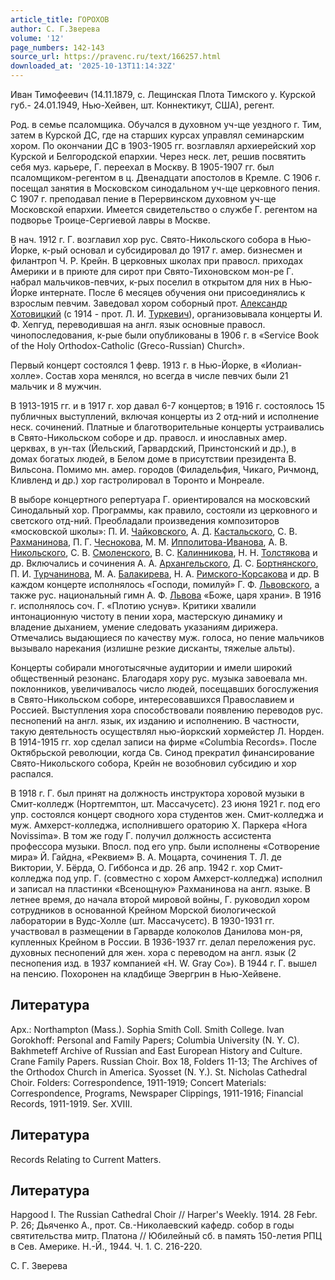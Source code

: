 ```yaml
---
article_title: ГОРОХОВ
author: С. Г.Зверева
volume: '12'
page_numbers: 142-143
source_url: https://pravenc.ru/text/166257.html
downloaded_at: '2025-10-13T11:14:32Z'
---
```


Иван Тимофеевич (14.11.1879, с. Лещинская Плота Тимского у. Курской губ.- 24.01.1949, Нью-Хейвен, шт. Коннектикут, США), регент.

Род. в семье псаломщика. Обучался в духовном уч-ще уездного г. Тим, затем в Курской ДС, где на старших курсах управлял семинарским хором. По окончании ДС в 1903-1905 гг. возглавлял архиерейский хор Курской и Белгородской епархии. Через неск. лет, решив посвятить себя муз. карьере, Г. переехал в Москву. В 1905-1907 гг. был псаломщиком-регентом в ц. Двенадцати апостолов в Кремле. С 1906 г. посещал занятия в Московском синодальном уч-ще церковного пения. С 1907 г. преподавал пение в Перервинском духовном уч-ще Московской епархии. Имеется свидетельство о службе Г. регентом на подворье Троице-Сергиевой лавры в Москве.

В нач. 1912 г. Г. возглавил хор рус. Свято-Никольского собора в Нью-Йорке, к-рый основал и субсидировал до 1917 г. амер. бизнесмен и филантроп Ч. Р. Крейн. В церковных школах при правосл. приходах Америки и в приюте для сирот при Свято-Тихоновском мон-ре Г. набрал мальчиков-певчих, к-рых поселил в открытом для них в Нью-Йорке интернате. После 6 месяцев обучения они присоединялись к взрослым певчим. Заведовал хором соборный прот. [Александр Хотовицкий](https://pravenc.ru/text/Александр.html) (с 1914 - прот. Л. И. [Туркевич](https://pravenc.ru/text/Туркевич.html)), организовывала концерты И. Ф. Хепгуд, переводившая на англ. язык основные правосл. чинопоследования, к-рые были опубликованы в 1906 г. в «Service Book of the Holy Orthodox-Catholic (Greco-Russian) Church».

Первый концерт состоялся 1 февр. 1913 г. в Нью-Йорке, в «Иолиан-холле». Состав хора менялся, но всегда в числе певчих были 21 мальчик и 8 мужчин.

В 1913-1915 гг. и в 1917 г. хор давал 6-7 концертов; в 1916 г. состоялось 15 публичных выступлений, включая концерты из 2 отд-ний и исполнение неск. сочинений. Платные и благотворительные концерты устраивались в Свято-Никольском соборе и др. правосл. и инославных амер. церквах, в ун-тах (Йельский, Гарвардский, Принстонский и др.), в домах богатых людей, в Белом доме в присутствии президента В. Вильсона. Помимо мн. амер. городов (Филадельфия, Чикаго, Ричмонд, Кливленд и др.) хор гастролировал в Торонто и Монреале.

В выборе концертного репертуара Г. ориентировался на московский Синодальный хор. Программы, как правило, состояли из церковного и светского отд-ний. Преобладали произведения композиторов «московской школы»: П. И. [Чайковского](https://pravenc.ru/text/Чайковский.html), А. Д. [Кастальского](https://pravenc.ru/text/Кастальский.html), С. В. [Рахманинова](https://pravenc.ru/text/Рахманинов.html), П. Г. [Чеснокова](https://pravenc.ru/text/Чеснокова.html), М. М. [Ипполитова-Иванова](https://pravenc.ru/text/Ипполитова-Иванова.html), А. В. [Никольского](https://pravenc.ru/text/Никольский.html), С. В. [Смоленского](https://pravenc.ru/text/Смоленского.html), В. С. [Калинникова](https://pravenc.ru/text/Калинникова.html), Н. Н. [Толстякова](https://pravenc.ru/text/Толстякова.html) и др. Включались и сочинения А. А. [Архангельского](https://pravenc.ru/text/Архангельский.html), Д. С. [Бортнянского](https://pravenc.ru/text/Бортнянский.html), П. И. [Турчанинова](https://pravenc.ru/text/Турчанинов.html), М. А. [Балакирева](https://pravenc.ru/text/БАЛАКИРЕВ.html), Н. А. [Римского-Корсакова](https://pravenc.ru/text/Римского-Корсакова.html) и др. В каждом концерте исполнялось «Господи, помилуй» Г. Ф. [Львовского](https://pravenc.ru/text/Львовского.html), а также рус. национальный гимн А. Ф. [Львова](https://pravenc.ru/text/Львов.html) «Боже, царя храни». В 1916 г. исполнялось соч. Г. «Плотию уснув». Критики хвалили интонационную чистоту в пении хора, мастерскую динамику и владение дыханием, умение следовать указаниям дирижера. Отмечались выдающиеся по качеству муж. голоса, но пение мальчиков вызывало нарекания (излишне резкие дисканты, тяжелые альты).

Концерты собирали многотысячные аудитории и имели широкий общественный резонанс. Благодаря хору рус. музыка завоевала мн. поклонников, увеличивалось число людей, посещавших богослужения в Свято-Никольском соборе, интересовавшихся Православием и Россией. Выступления хора способствовали появлению переводов рус. песнопений на англ. язык, их изданию и исполнению. В частности, такую деятельность осуществлял нью-йоркский хормейстер Л. Норден. В 1914-1915 гг. хор сделал записи на фирме «Columbia Records». После Октябрьской революции, когда Св. Синод прекратил финансирование Свято-Никольского собора, Крейн не возобновил субсидию и хор распался.

В 1918 г. Г. был принят на должность инструктора хоровой музыки в Смит-колледж (Нортгемптон, шт. Массачусетс). 23 июня 1921 г. под его упр. состоялся концерт сводного хора студентов жен. Смит-колледжа и муж. Амхерст-колледжа, исполнившего ораторию Х. Паркера «Hora Novissima». В том же году Г. получил должность ассистента профессора музыки. Впосл. под его упр. были исполнены «Сотворение мира» Й. Гайдна, «Реквием» В. А. Моцарта, сочинения Т. Л. де Виктории, У. Бёрда, О. Гиббонса и др. 26 апр. 1942 г. хор Смит-колледжа под упр. Г. (совместно с хором Амхерст-колледжа) исполнил и записал на пластинки «Всенощную» Рахманинова на англ. языке. В летнее время, до начала второй мировой войны, Г. руководил хором сотрудников в основанной Крейном Морской биологической лаборатории в Вудс-Холле (шт. Массачусетс). В 1930-1931 гг. участвовал в размещении в Гарварде колоколов Данилова мон-ря, купленных Крейном в России. В 1936-1937 гг. делал переложения рус. духовных песнопений для жен. хора с переводом на англ. язык (2 песнопения изд. в 1937 компанией «H. W. Gray Co»). В 1944 г. Г. вышел на пенсию. Похоронен на кладбище Эвергрин в Нью-Хейвене.

## Литература

Арх.: Northampton (Mass.). Sophia Smith Coll. Smith College. Ivan Gorokhoff: Personal and Family Papers; Columbia University (N. Y. C). Bakhmeteff Archive of Russian and East European History and Culture. Crane Family Papers. Russian Choir. Box 18, Folders 11-13; The Archives of the Orthodox Church in America. Syosset (N. Y.). St. Nicholas Cathedral Choir. Folders: Correspondence, 1911-1919; Concert Materials: Correspondence, Programs, Newspaper Clippings, 1911-1916; Financial Records, 1911-1919. Ser. XVIII.

## Литература

Records Relating to Current Matters.

## Литература

Hapgood I. The Russian Cathedral Choir // Harper's Weekly. 1914. 28 Febr. P. 26; Дьяченко А., прот. Св.-Николаевский кафедр. собор в годы святительства митр. Платона // Юбилейный сб. в память 150-летия РПЦ в Сев. Америке. Н.-Й., 1944. Ч. 1. С. 216-220.

С. Г.  Зверева
